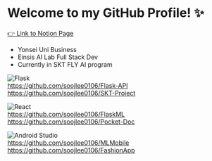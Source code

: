 # Welcome to my GitHub Profile! ✨  

[👉 Link to Notion Page](https://www.notion.so/soojlee0106/59b3bc08148b49c681fe7f07bdfb030f)

- Yonsei Uni Business
- Einsis AI Lab Full Stack Dev
- Currently in SKT FLY AI program

![Flask](https://img.shields.io/badge/flask-%23000.svg?style=for-the-badge&logo=flask&logoColor=white)  
https://github.com/soojlee0106/Flask-API  
https://github.com/soojlee0106/SKT-Project  

![React](https://img.shields.io/badge/react-%2320232a.svg?style=for-the-badge&logo=react&logoColor=%2361DAFB)  
https://github.com/soojlee0106/FlaskML  
https://github.com/soojlee0106/Pocket-Doc  

![Android Studio](https://img.shields.io/badge/Android%20Studio-3DDC84.svg?style=for-the-badge&logo=android-studio&logoColor=white)  
https://github.com/soojlee0106/MLMobile  
https://github.com/soojlee0106/FashionApp  
